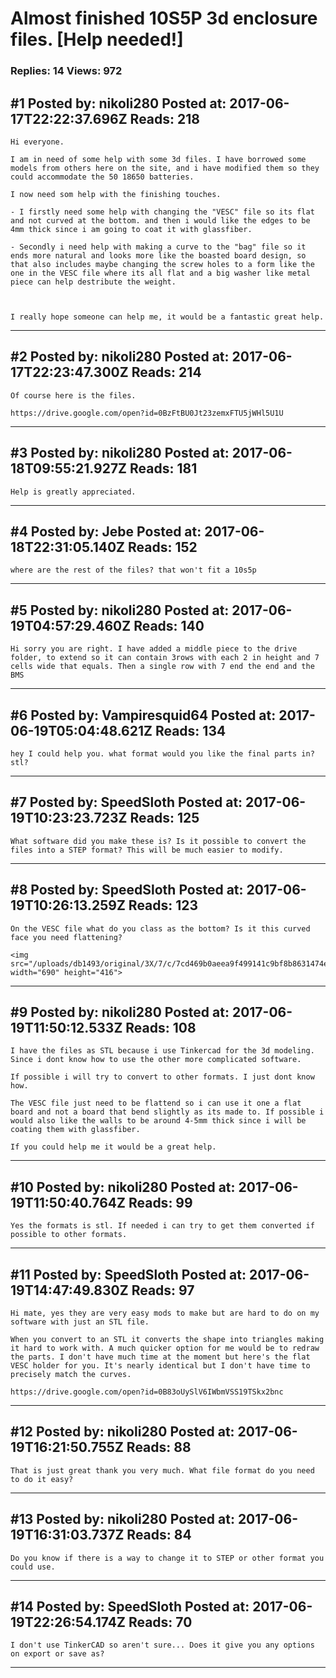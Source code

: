 # Almost finished 10S5P 3d enclosure files. \[Help needed!\]

### Replies: 14 Views: 972

## \#1 Posted by: nikoli280 Posted at: 2017-06-17T22:22:37.696Z Reads: 218

```
Hi everyone.

I am in need of some help with some 3d files. I have borrowed some models from others here on the site, and i have modified them so they could accommodate the 50 18650 batteries.

I now need som help with the finishing touches. 

- I firstly need some help with changing the "VESC" file so its flat and not curved at the bottom. and then i would like the edges to be 4mm thick since i am going to coat it with glassfiber.

- Secondly i need help with making a curve to the "bag" file so it ends more natural and looks more like the boasted board design, so that also includes maybe changing the screw holes to a form like the one in the VESC file where its all flat and a big washer like metal piece can help destribute the weight.



I really hope someone can help me, it would be a fantastic great help.
```

---
## \#2 Posted by: nikoli280 Posted at: 2017-06-17T22:23:47.300Z Reads: 214

```
Of course here is the files. 

https://drive.google.com/open?id=0BzFtBU0Jt23zemxFTU5jWHl5U1U
```

---
## \#3 Posted by: nikoli280 Posted at: 2017-06-18T09:55:21.927Z Reads: 181

```
Help is greatly appreciated.
```

---
## \#4 Posted by: Jebe Posted at: 2017-06-18T22:31:05.140Z Reads: 152

```
where are the rest of the files? that won't fit a 10s5p
```

---
## \#5 Posted by: nikoli280 Posted at: 2017-06-19T04:57:29.460Z Reads: 140

```
Hi sorry you are right. I have added a middle piece to the drive folder, to extend so it can contain 3rows with each 2 in height and 7 cells wide that equals. Then a single row with 7 end the end and the BMS
```

---
## \#6 Posted by: Vampiresquid64 Posted at: 2017-06-19T05:04:48.621Z Reads: 134

```
hey I could help you. what format would you like the final parts in? stl?
```

---
## \#7 Posted by: SpeedSloth Posted at: 2017-06-19T10:23:23.723Z Reads: 125

```
What software did you make these is? Is it possible to convert the files into a STEP format? This will be much easier to modify.
```

---
## \#8 Posted by: SpeedSloth Posted at: 2017-06-19T10:26:13.259Z Reads: 123

```
On the VESC file what do you class as the bottom? Is it this curved face you need flattening?

<img src="/uploads/db1493/original/3X/7/c/7cd469b0aeea9f499141c9bf8b8631474ea7d0bf.png" width="690" height="416">
```

---
## \#9 Posted by: nikoli280 Posted at: 2017-06-19T11:50:12.533Z Reads: 108

```
I have the files as STL because i use Tinkercad for the 3d modeling. Since i dont know how to use the other more complicated software.

If possible i will try to convert to other formats. I just dont know how. 

The VESC file just need to be flattend so i can use it one a flat board and not a board that bend slightly as its made to. If possible i would also like the walls to be around 4-5mm thick since i will be coating them with glassfiber.

If you could help me it would be a great help.
```

---
## \#10 Posted by: nikoli280 Posted at: 2017-06-19T11:50:40.764Z Reads: 99

```
Yes the formats is stl. If needed i can try to get them converted if possible to other formats.
```

---
## \#11 Posted by: SpeedSloth Posted at: 2017-06-19T14:47:49.830Z Reads: 97

```
Hi mate, yes they are very easy mods to make but are hard to do on my software with just an STL file. 

When you convert to an STL it converts the shape into triangles making it hard to work with. A much quicker option for me would be to redraw the parts. I don't have much time at the moment but here's the flat VESC holder for you. It's nearly identical but I don't have time to precisely match the curves.

https://drive.google.com/open?id=0B83oUySlV6IWbmVSS19TSkx2bnc
```

---
## \#12 Posted by: nikoli280 Posted at: 2017-06-19T16:21:50.755Z Reads: 88

```
That is just great thank you very much. What file format do you need to do it easy?
```

---
## \#13 Posted by: nikoli280 Posted at: 2017-06-19T16:31:03.737Z Reads: 84

```
Do you know if there is a way to change it to STEP or other format you could use.
```

---
## \#14 Posted by: SpeedSloth Posted at: 2017-06-19T22:26:54.174Z Reads: 70

```
I don't use TinkerCAD so aren't sure... Does it give you any options on export or save as?
```

---
